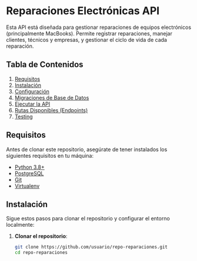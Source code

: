 # Reparaciones Electrónicas API

Esta API está diseñada para gestionar reparaciones de equipos electrónicos (principalmente MacBooks). Permite registrar reparaciones, manejar clientes, técnicos y empresas, y gestionar el ciclo de vida de cada reparación.

## Tabla de Contenidos

1. [Requisitos](#requisitos)
2. [Instalación](#instalación)
3. [Configuración](#configuración)
4. [Migraciones de Base de Datos](#migraciones-de-base-de-datos)
5. [Ejecutar la API](#ejecutar-la-api)
6. [Rutas Disponibles (Endpoints)](#rutas-disponibles-endpoints)
7. [Testing](#testing)

## Requisitos

Antes de clonar este repositorio, asegúrate de tener instalados los siguientes requisitos en tu máquina:

- [Python 3.8+](https://www.python.org/downloads/)
- [PostgreSQL](https://www.postgresql.org/download/)
- [Git](https://git-scm.com/)
- [Virtualenv](https://virtualenv.pypa.io/en/latest/)

## Instalación

Sigue estos pasos para clonar el repositorio y configurar el entorno localmente:

1. **Clonar el repositorio**:

   ```bash
   git clone https://github.com/usuario/repo-reparaciones.git
   cd repo-reparaciones
